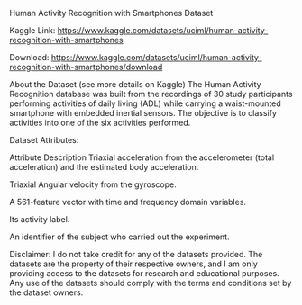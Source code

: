 Human Activity Recognition with Smartphones Dataset

Kaggle Link: https://www.kaggle.com/datasets/uciml/human-activity-recognition-with-smartphones

Download: https://www.kaggle.com/datasets/uciml/human-activity-recognition-with-smartphones/download

About the Dataset (see more details on Kaggle) The Human Activity Recognition database was built from the recordings of 30 study participants performing activities of daily living (ADL) while carrying a waist-mounted smartphone with embedded inertial sensors. The objective is to classify activities into one of the six activities performed.

Dataset Attributes:

Attribute	Description
Triaxial acceleration from the accelerometer (total acceleration) and the estimated body acceleration.

Triaxial Angular velocity from the gyroscope.

A 561-feature vector with time and frequency domain variables.

Its activity label.

An identifier of the subject who carried out the experiment.

Disclaimer: I do not take credit for any of the datasets provided. The datasets are the property of their respective owners, and I am only providing access to the datasets for research and educational purposes. Any use of the datasets should comply with the terms and conditions set by the dataset owners.
